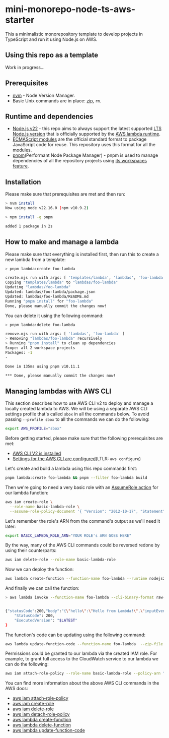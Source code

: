# mini-monorepo-node-ts-aws-starter

This a minimalistic monorepository template to develop projects in TypeScript and run it using Node.js on AWS.


## Using this repo as a template

Work in progress...


## Prerequisites

- [nvm](https://github.com/nvm-sh/nvm) - Node Version Manager.
- Basic Unix commands are in place: [zip](https://infozip.sourceforge.net/Zip.html), `rm`.


## Runtime and dependencies

- [Node.js v22](https://nodejs.org/docs/latest-v22.x/api/index.html) - this repo aims to always support the latest supported [LTS Node.js version](https://nodejs.org/en/about/previous-releases) that is officially supported by the [AWS lambda runtime](https://docs.aws.amazon.com/lambda/latest/dg/lambda-runtimes.html).
- [ECMAScript modules](https://nodejs.org/docs/latest-v22.x/api/esm.html#introduction) are the official standard format to package JavaScript code for reuse. This repository uses this format for all the modules.
- [pnpm](https://github.com/pnpm/pnpm)(Performant Node Package Manager) - pnpm is used to manage dependencies of all the repository projects using [its workspaces feature](https://pnpm.io/workspaces).


## Installation

Please make sure that prerequisites are met and then run:

```sh
> nvm install
Now using node v22.16.0 (npm v10.9.2)

> npm install -g pnpm

added 1 package in 2s
```


## How to make and manage a lambda

Please make sure that everything is installed first, then run this to create a new lambda from a template:

```sh
> pnpm lambda:create foo-lambda

create.mjs run with args: [ 'templates/lambda', 'lambdas', 'foo-lambda' ]
Copying "templates/lambda" to "lambdas/foo-lambda"
Updating "lambdas/foo-lambda"
Updated: lambdas/foo-lambda/package.json
Updated: lambdas/foo-lambda/README.md
Running "pnpm install" for "foo-lambda"
Done, please manually commit the changes now!
```

You can delete it using the following command:

```sh
> pnpm lambda:delete foo-lambda

remove.mjs run with args: [ 'lambdas', 'foo-lambda' ]
> Removing "lambdas/foo-lambda" recursively
> Running "pnpm install" to clean up dependencies
Scope: all 2 workspace projects
Packages: -1
-

Done in 135ms using pnpm v10.11.1

*** Done, please manually commit the changes now!
```

## Managing lambdas with AWS CLI

This section describes how to use AWS CLI v2 to deploy and manage a locally created lambda to AWS. We will be using a separate AWS CLI settings profile that's called `sbox` in all the commands below. To avoid passing `--profile sbox` to all the commands we can do the following:

```sh
export AWS_PROFILE="sbox"
```

Before getting started, please make sure that the following prerequisites are met:

- [AWS CLI V2 is installed](https://docs.aws.amazon.com/cli/latest/userguide/getting-started-install.html)
- [Settings for the AWS CLI are configured](https://docs.aws.amazon.com/cli/latest/userguide/cli-chap-configure.html)(LTLR: `aws configure`)

Let's create and build a lambda using this repo commands first:

```sh
pnpm lambda:create foo-lambda && pnpm --filter foo-lambda build
```

Then we're going to need a very basic role with an [AssumeRole action](https://docs.aws.amazon.com/STS/latest/APIReference/API_AssumeRole.html) for our lambda function:

```sh
aws iam create-role \
  --role-name basic-lambda-role \
  --assume-role-policy-document '{ "Version": "2012-10-17", "Statement": [ { "Effect": "Allow", "Principal": { "Service": "lambda.amazonaws.com" }, "Action": "sts:AssumeRole" } ] }'
```

Let's remember the role's ARN from the command's output as we'll need it later:

```sh
export BASIC_LAMBDA_ROLE_ARN="YOUR ROLE's ARN GOES HERE"
```

By the way, many of the AWS CLI commands could be reversed redone by using their counterparts:

```sh
aws iam delete-role --role-name basic-lambda-role
```

Now we can deploy the function:

```sh
aws lambda create-function --function-name foo-lambda --runtime nodejs22.x --zip-file fileb://lambdas/foo-lambda/lambda.zip --handler index.handler --role "$BASIC_LAMBDA_ROLE_ARN"
```

And finally we can call the function:

```sh
> aws lambda invoke --function-name foo-lambda --cli-binary-format raw-in-base64-out --payload '{ "key": "value" }' /dev/stdout


{"statusCode":200,"body":"{\"hello\":\"Hello from Lambda!\",\"inputEvent\":{\"key\":\"value\"}}"}
    "StatusCode": 200,
    "ExecutedVersion": "$LATEST"
}
```

The function's code can be updating using the following command:

```sh
aws lambda update-function-code --function-name foo-lambda  --zip-file fileb://lambdas/foo-lambda/lambda.zip
```

Permissions could be granted to our lambda via the created IAM role. For example, to grant full access to the CloudWatch service to our lambda we can do the following:

```sh
aws iam attach-role-policy --role-name basic-lambda-role --policy-arn "arn:aws:iam::aws:policy/CloudWatchLogsFullAccess"
```

You can find more information about the above AWS CLI commands in the AWS docs:

- [aws iam attach-role-policy](https://awscli.amazonaws.com/v2/documentation/api/latest/reference/iam/attach-role-policy.html)
- [aws iam create-role](https://awscli.amazonaws.com/v2/documentation/api/latest/reference/iam/create-role.html)
- [aws iam delete-role](https://awscli.amazonaws.com/v2/documentation/api/latest/reference/iam/delete-role.html)
- [aws iam detach-role-policy](https://awscli.amazonaws.com/v2/documentation/api/latest/reference/iam/detach-role-policy.html)
- [aws lambda create-function](https://awscli.amazonaws.com/v2/documentation/api/latest/reference/lambda/create-function.html)
- [aws lambda delete-function](https://docs.aws.amazon.com/cli/latest/reference/lambda/delete-function.html)
- [aws lambda update-function-code](https://awscli.amazonaws.com/v2/documentation/api/latest/reference/lambda/update-function-code.html)
